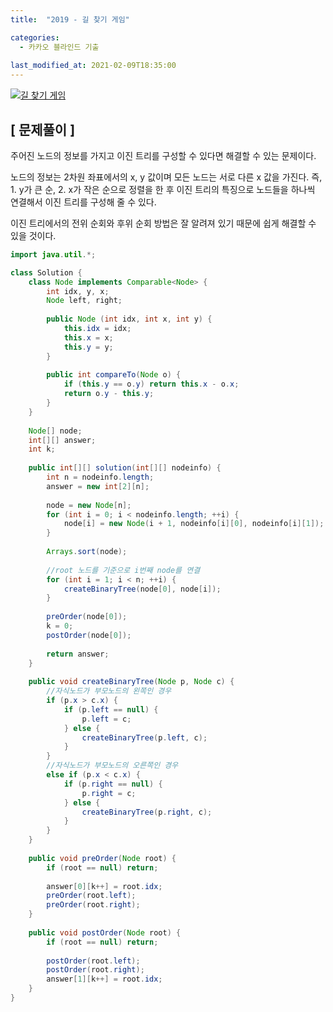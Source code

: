 ```yaml
---
title:  "2019 - 길 찾기 게임"

categories:
  - 카카오 블라인드 기출
  
last_modified_at: 2021-02-09T18:35:00
---
```


[![길 찾기 게임](https://user-images.githubusercontent.com/53072057/107329693-da7aa500-6af3-11eb-8325-8931295b2095.JPG)](https://programmers.co.kr/learn/courses/30/lessons/42892)  

<h2>[ 문제풀이 ]</h2>  
주어진 노드의 정보를 가지고 이진 트리를 구성할 수 있다면 해결할 수 있는 문제이다.  

노드의 정보는 2차원 좌표에서의 x, y 값이며 모든 노드는 서로 다른 x 값을 가진다. 즉, 1. y가 큰 순, 2. x가 작은 순으로 정렬을 한 후 이진 트리의 특징으로 노드들을 하나씩 연결해서 이진 트리를 구성해 줄 수 있다.  

이진 트리에서의 전위 순회와 후위 순회 방법은 잘 알려져 있기 때문에 쉽게 해결할 수 있을 것이다.  

```java
import java.util.*;

class Solution {
    class Node implements Comparable<Node> {
        int idx, y, x;
        Node left, right;
        
        public Node (int idx, int x, int y) {
            this.idx = idx;
            this.x = x;
            this.y = y;
        }
        
        public int compareTo(Node o) {
            if (this.y == o.y) return this.x - o.x;
            return o.y - this.y;
        }
    }
    
    Node[] node;
    int[][] answer;
    int k;
    
    public int[][] solution(int[][] nodeinfo) {
        int n = nodeinfo.length;
        answer = new int[2][n];
        
        node = new Node[n];
        for (int i = 0; i < nodeinfo.length; ++i) {
            node[i] = new Node(i + 1, nodeinfo[i][0], nodeinfo[i][1]);
        }
        
        Arrays.sort(node);
        
        //root 노드를 기준으로 i번째 node를 연결
        for (int i = 1; i < n; ++i) {
            createBinaryTree(node[0], node[i]);
        }
        
        preOrder(node[0]);
        k = 0;
        postOrder(node[0]);
        
        return answer;
    }
    
    public void createBinaryTree(Node p, Node c) {
        //자식노드가 부모노드의 왼쪽인 경우
        if (p.x > c.x) {
            if (p.left == null) {
                p.left = c;
            } else {
                createBinaryTree(p.left, c);
            }
        } 
        //자식노드가 부모노드의 오른쪽인 경우
        else if (p.x < c.x) {
            if (p.right == null) {
                p.right = c;
            } else {
                createBinaryTree(p.right, c);
            }
        }
    }
    
    public void preOrder(Node root) {
        if (root == null) return;
        
        answer[0][k++] = root.idx;
        preOrder(root.left);
        preOrder(root.right);
    }
    
    public void postOrder(Node root) {
        if (root == null) return;
        
        postOrder(root.left);
        postOrder(root.right);
        answer[1][k++] = root.idx;
    }
}
```